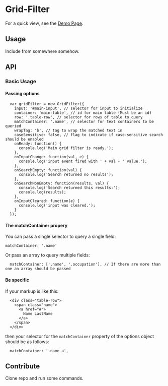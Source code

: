 # Grid-Filter

For a quick view, see the [Demo Page](http://cherna.github.io/simple-grid-filtering/).

## Usage

Include from somewhere somehow.

## API

### Basic Usage

#### Passing options

```
  var gridFilter = new GridFilter({
    input: '#main-input', // selector for input to initialize
    container: 'main-table', // id for main table (Must be an id)
    row: '.table-row', // selector for rows of table to query
    matchContainer: '.name', // selector for text containers to be queried
    wrapTag: 'b', // tag to wrap the matched text in
    caseSensitive: false, // flag to indicate if case-sensitive search should be enabled
    onReady: function() {
      console.log('Main grid filter is ready.');
    },
    onInputChange: function(val, e) {
      console.log('input event fired with ' + val + ' value.');
    },
    onSearchEmpty: function(val) {
      console.log('Search returned no results');
    },
    onSearchNonEmpty: function(results, val) {
      console.log('Search returned this results:');
      console.log(results);
    },
    onInputCleared: function(e) {
      console.log('input was cleared.');
    }
  });
```

#### The matchContainer propery

You can pass a single selector to query a single field:

`matchContainer: '.name'`

Or pass an array to query multiple fields:

```
  matchContainer: ['.name', '.occupation'], // If there are more than one an array should be passed
```

#### Be specific

If your markup is like this:
```
  <div class="table-row">
    <span class="name">
      <a href="#">
        Name LastName
      </a>
    </span>
  </div>
```

then your selector for the `matchContainer` property of the options object should be as follows:
```
  matchContainer: '.name a',
```

## Contribute

Clone repo and run some commands.
